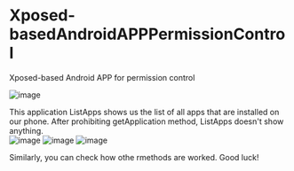 # Xposed-basedAndroidAPPPermissionControl
Xposed-based Android APP for permission control


![image](https://user-images.githubusercontent.com/62073294/192950760-4d2fefc1-bf77-4ef5-a698-500fa4847673.png)

This application ListApps shows us the list of all apps that are installed on our phone. After prohibiting getApplication method, ListApps doesn't show anything.  
![image](https://user-images.githubusercontent.com/62073294/192971634-3de7f520-d081-44fb-b19f-e36a244a37a9.png)
![image](https://user-images.githubusercontent.com/62073294/192971712-853d9fcf-4a44-4032-bf7f-aed205c05337.png)
![image](https://user-images.githubusercontent.com/62073294/192971778-771bc5ae-5a74-45e2-a5a6-8bc77868a1b4.png)


Similarly, you can check how othe rmethods are worked. Good luck!
